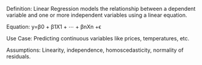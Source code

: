 Definition:
  Linear Regression models the relationship between a dependent variable and one or more independent variables using a linear equation.

Equation:
  y=β0 + β1X1 + ⋯ + βnXn +ϵ

Use Case:
Predicting continuous variables like prices, temperatures, etc.

Assumptions:
Linearity, independence, homoscedasticity, normality of residuals.
